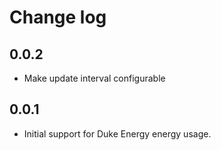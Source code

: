# Change log

## 0.0.2
- Make update interval configurable

## 0.0.1
- Initial support for Duke Energy energy usage.
